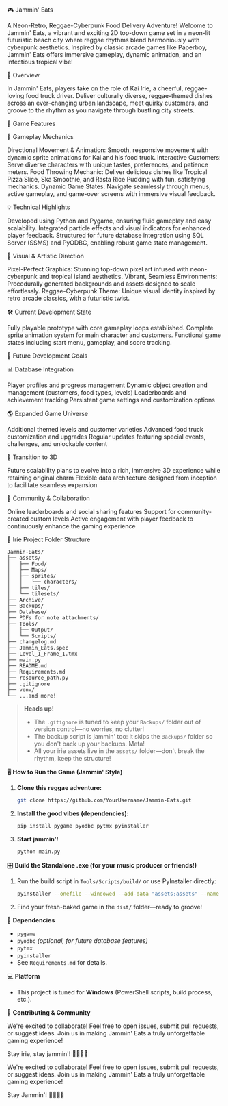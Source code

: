 🎮 Jammin' Eats

A Neon-Retro, Reggae-Cyberpunk Food Delivery Adventure!
Welcome to Jammin' Eats, a vibrant and exciting 2D top-down game set in a neon-lit futuristic beach city where reggae rhythms blend harmoniously with cyberpunk aesthetics. Inspired by classic arcade games like Paperboy, Jammin' Eats offers immersive gameplay, dynamic animation, and an infectious tropical vibe!

🚀 Overview

In Jammin' Eats, players take on the role of Kai Irie, a cheerful, reggae-loving food truck driver. Deliver culturally diverse, reggae-themed dishes across an ever-changing urban landscape, meet quirky customers, and groove to the rhythm as you navigate through bustling city streets.

🌴 Game Features

🎯 Gameplay Mechanics

Directional Movement & Animation: Smooth, responsive movement with dynamic sprite animations for Kai and his food truck.
Interactive Customers: Serve diverse characters with unique tastes, preferences, and patience meters.
Food Throwing Mechanic: Deliver delicious dishes like Tropical Pizza Slice, Ska Smoothie, and Rasta Rice Pudding with fun, satisfying mechanics.
Dynamic Game States: Navigate seamlessly through menus, active gameplay, and game-over screens with immersive visual feedback.

💡 Technical Highlights

Developed using Python and Pygame, ensuring fluid gameplay and easy scalability.
Integrated particle effects and visual indicators for enhanced player feedback.
Structured for future database integration using SQL Server (SSMS) and PyODBC, enabling robust game state management.

🎨 Visual & Artistic Direction

Pixel-Perfect Graphics: Stunning top-down pixel art infused with neon-cyberpunk and tropical island aesthetics.
Vibrant, Seamless Environments: Procedurally generated backgrounds and assets designed to scale effortlessly.
Reggae-Cyberpunk Theme: Unique visual identity inspired by retro arcade classics, with a futuristic twist.

🛠️ Current Development State

Fully playable prototype with core gameplay loops established.
Complete sprite animation system for main character and customers.
Functional game states including start menu, gameplay, and score tracking.

📌 Future Development Goals

📊 Database Integration

Player profiles and progress management
Dynamic object creation and management (customers, food types, levels)
Leaderboards and achievement tracking
Persistent game settings and customization options

🌎 Expanded Game Universe

Additional themed levels and customer varieties
Advanced food truck customization and upgrades
Regular updates featuring special events, challenges, and unlockable content

🚧 Transition to 3D

Future scalability plans to evolve into a rich, immersive 3D experience while retaining original charm
Flexible data architecture designed from inception to facilitate seamless expansion

🤝 Community & Collaboration

Online leaderboards and social sharing features
Support for community-created custom levels
Active engagement with player feedback to continuously enhance the gaming experience

📂 Irie Project Folder Structure

```text
Jammin-Eats/
├── assets/
│   ├── Food/
│   ├── Maps/
│   ├── sprites/
│   │   └── characters/
│   ├── tiles/
│   └── tilesets/
├── Archive/
├── Backups/
├── Database/
├── PDFs for note attachments/
├── Tools/
│   ├── Output/
│   └── Scripts/
├── changelog.md
├── Jammin_Eats.spec
├── Level_1_Frame_1.tmx
├── main.py
├── README.md
├── Requirements.md
├── resource_path.py
├── .gitignore
├── venv/
└── ...and more!
```

> **Heads up!**
> - The `.gitignore` is tuned to keep your `Backups/` folder out of version control—no worries, no clutter!
> - The backup script is jammin' too: it skips the `Backups/` folder so you don't back up your backups. Meta!
> - All your irie assets live in the `assets/` folder—don't break the rhythm, keep the structure!

🖥️ **How to Run the Game (Jammin' Style)**

1. **Clone this reggae adventure:**
   ```sh
   git clone https://github.com/YourUsername/Jammin-Eats.git
   ```
2. **Install the good vibes (dependencies):**
   ```sh
   pip install pygame pyodbc pytmx pyinstaller
   ```
3. **Start jammin'!**
   ```sh
   python main.py
   ```

🎛️ **Build the Standalone .exe (for your music producer or friends!)**

1. Run the build script in `Tools/Scripts/build/` or use PyInstaller directly:
   ```sh
   pyinstaller --onefile --windowed --add-data "assets;assets" --name "Jammin_Eats" main.py
   ```
2. Find your fresh-baked game in the `dist/` folder—ready to groove!

📝 **Dependencies**
- `pygame`
- `pyodbc` *(optional, for future database features)*
- `pytmx`
- `pyinstaller`
- See `Requirements.md` for details.

💻 **Platform**
- This project is tuned for **Windows** (PowerShell scripts, build process, etc.).

🌴 **Contributing & Community**

We're excited to collaborate! Feel free to open issues, submit pull requests, or suggest ideas. Join us in making Jammin' Eats a truly unforgettable gaming experience!

Stay irie, stay jammin'! 🌴🎵🍍🚚

We're excited to collaborate! Feel free to open issues, submit pull requests, or suggest ideas. Join us in making Jammin' Eats a truly unforgettable gaming experience!

Stay Jammin'! 🌴🎵🍍🚚
